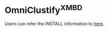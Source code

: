 # OmniClustify<sup>XMBD</sup>
 
Users can refer the INSTALL information to [here](https://github.com/ZengFLab/Endotypist_XMBD).
